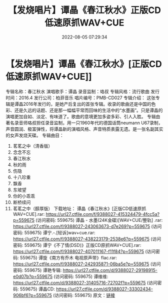 ﻿---
title: 【发烧唱片】谭晶《春江秋水》正版CD低速原抓WAV+CUE
date: 2022-08-05 07:29:34
categories: WAV车载音乐、镜像
tags: 华语中文
---
# 【发烧唱片】谭晶《春江秋水》[正版CD低速原抓WAV+CUE]]

专辑名称：春江秋水
演唱歌手：谭晶
录音监制：珞叔
专辑风格：流行歌曲
发行时间：2016.4
发行公司：柏菲音乐
唱片编号：PMB-CD027
专辑介绍：
这张专辑是谭晶2016年发行的，是她产后复出的首张专辑。收录的歌曲还是中国的色彩、还是久远的话题、还是那一幅幅平常而回味的生活中的“水墨画”。只是谭晶的演唱更加自如、淡定、有味道了。歌曲的意境更加多姿多彩、引人入胜。
专辑由著名录音师珞叔担任录音监制，用一只1960年代的德国话筒neumann
U67录制，声音圆润、极富弹性，将谭晶新的演唱风格、声音特质表露无遗。是一张名副其实的女声发烧天碟。
专辑曲目：
01. 茗茗之中（清香版）
02. 念念不忘
03. 春江秋水
04. 秋的雨
05. 伤隐
06. 十八珍重
07. 飘香
08. 东坡望
09. 你的小乖乖
10. 断桥续问
11. 茗茗之中（醇厚版）
下载地址：
谭晶《春江秋水》[正版CD低速原抓WAV+CUE].rar: https://url27.ctfile.com/f/9388027-415324479-4fcc5a?p=559675
(访问密码: 559675)
谭晶 - 水墨(24K金碟)[WAV+CUE/整轨] .rar: https://url27.ctfile.com/f/9388027-243063673-d7e269?p=559675
(访问密码: 559675)
谭宁.-.[轻诉]wav+cue.rar: https://url27.ctfile.com/f/9388027-438223179-2538e6?p=559675
(访问密码: 559675)
谭宁《不了情(DSD)》正版CD原抓WAV+CUE].rar: https://url27.ctfile.com/f/9388027-407011167-f11f84?p=559675
(访问密码: 559675)
谭旋《南方有乔木 电视原声带》flac.rar: https://url27.ctfile.com/f/9388027-242935871-06ba5e?p=559675
(访问密码: 559675)
谭艳专辑: https://url27.ctfile.com/d/9388027-29198915-e0d07b?p=559675
(访问密码: 559675)
谭维维: https://url27.ctfile.com/d/9388027-31405716-72702f?p=559675
(访问密码: 559675)
谭晶CD: https://url27.ctfile.com/d/9388027-33302434-906bf6?p=559675
(访问密码: 559675)
原文：[链接](https://blog.sina.com.cn/s/blog_1647c7e7601030ypf.html)